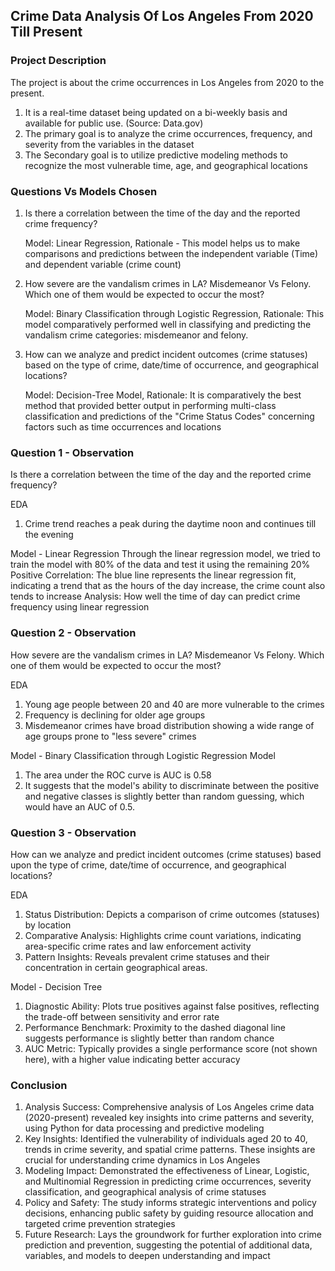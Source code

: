 ## Crime Data Analysis Of Los Angeles From 2020 Till Present

###  Project Description
The project is about the crime occurrences in Los Angeles from 2020 to the present.
1. ​It is a real-time dataset being updated on a bi-weekly basis and available for public use. (Source: Data.gov)​
2. The primary goal is to analyze the crime occurrences, frequency, and severity from the variables in the dataset
3. The Secondary goal is to utilize predictive modeling methods to recognize the most vulnerable time, age, and geographical locations

### ​Questions Vs Models Chosen​
1. Is there a correlation between the time of the day and the reported crime frequency?
   
   Model: Linear Regression, Rationale - This model helps us to make comparisons and predictions between the independent variable (Time) and dependent variable (crime count)

2. How severe are the vandalism crimes in LA? Misdemeanor Vs Felony. Which one of them would be expected to occur the most?

   Model: Binary Classification through Logistic Regression, Rationale: This model comparatively performed well in classifying and predicting the vandalism crime categories: misdemeanor and felony.​

3. ​How can we analyze and predict incident outcomes (crime statuses) based on the type of crime, date/time of occurrence, and geographical locations?

   Model: Decision-Tree Model, Rationale: It is comparatively the best method that provided better output in performing multi-class classification and predictions of the "Crime Status Codes" concerning factors such as time occurrences and locations

### Question 1​ - Observation
Is there a correlation between the time of the day and the reported crime frequency?

EDA
1. Crime trend reaches a peak during the daytime noon and continues till the evening

Model - Linear Regression
Through the linear regression model, we tried to train the model with 80% of the data and test it using the remaining 20%
Positive Correlation: The blue line represents the linear regression fit, indicating a trend that as the hours of the day increase, the crime count also tends to increase
Analysis: How well the time of day can predict crime frequency using linear regression

### Question 2 - Observation
How severe are the vandalism crimes in LA? Misdemeanor Vs Felony. Which one of them would be expected to occur the most?​

EDA​
1. Young age people between 20 and 40 are more vulnerable to the crimes
2. Frequency is declining for older age groups
3. Misdemeanor crimes have broad distribution showing a wide range of age groups prone to "less severe" crimes​

Model - Binary Classification through Logistic Regression Model
1. The area under the ROC curve is AUC is 0.58​
2. It suggests that the model's ability to discriminate between the positive and negative classes is slightly better than random guessing, which would have an AUC of 0.5.

### Question 3 - Observation
How can we analyze and predict incident outcomes (crime statuses) based upon the type of crime, date/time of occurrence, and geographical locations?

EDA
1. Status Distribution: Depicts a comparison of crime outcomes (statuses) by location
2. Comparative Analysis: Highlights crime count variations, indicating area-specific crime rates and law enforcement activity
3. Pattern Insights: Reveals prevalent crime statuses and their concentration in certain geographical areas.

Model - Decision Tree
1. Diagnostic Ability: Plots true positives against false positives, reflecting the trade-off between sensitivity and error rate
2. Performance Benchmark: Proximity to the dashed diagonal line suggests performance is slightly better than random chance
3. AUC Metric: Typically provides a single performance score (not shown here), with a higher value indicating better accuracy​

### Conclusion
1. Analysis Success: Comprehensive analysis of Los Angeles crime data (2020-present) revealed key insights into crime patterns and severity, using Python for data processing and predictive modeling
2. Key Insights: Identified the vulnerability of individuals aged 20 to 40, trends in crime severity, and spatial crime patterns. These insights are crucial for understanding crime dynamics in Los Angeles
3. Modeling Impact: Demonstrated the effectiveness of Linear, Logistic, and Multinomial Regression in predicting crime occurrences, severity classification, and geographical analysis of crime statuses
4. Policy and Safety: The study informs strategic interventions and policy decisions, enhancing public safety by guiding resource allocation and targeted crime prevention strategies
5. Future Research: Lays the groundwork for further exploration into crime prediction and prevention, suggesting the potential of additional data, variables, and models to deepen understanding and impact
